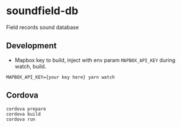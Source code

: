 # soundfield-db
Field records sound database

## Development

- Mapbox key to build, inject with env param `MAPBOX_API_KEY` during watch, build. 

```
MAPBOX_API_KEY={your key here} yarn watch
```

## Cordova

```
cordova prepare
cordova build
cordova run
```
